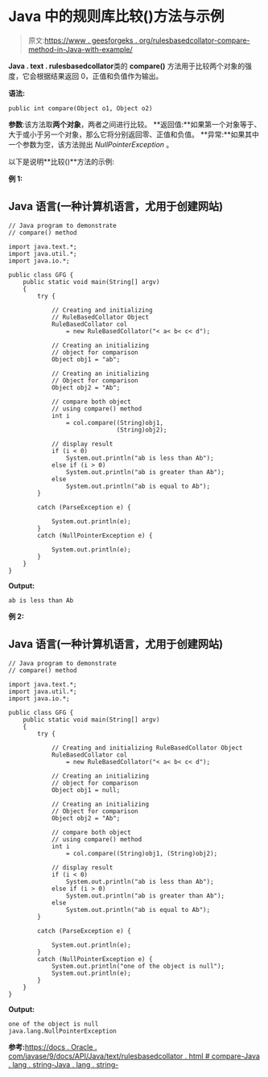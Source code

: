 # Java 中的规则库比较()方法与示例

> 原文:[https://www . geesforgeks . org/rulesbasedcollator-compare-method-in-Java-with-example/](https://www.geeksforgeeks.org/rulebasedcollator-compare-method-in-java-with-example/)

**Java . text . rulesbasedcollator**类的 **compare()** 方法用于比较两个对象的强度，它会根据结果返回 0，正值和负值作为输出。

**语法:**

```
public int compare(Object o1, Object o2)
```

**参数**:该方法取**两个对象**，两者之间进行比较。
**返回值:**如果第一个对象等于、大于或小于另一个对象，那么它将分别返回零、正值和负值。
**异常:**如果其中一个参数为空，该方法抛出 *NullPointerException* 。

以下是说明**比较()**方法的示例:

**例 1:**

## Java 语言(一种计算机语言，尤用于创建网站)

```
// Java program to demonstrate
// compare() method

import java.text.*;
import java.util.*;
import java.io.*;

public class GFG {
    public static void main(String[] argv)
    {
        try {

            // Creating and initializing
            // RuleBasedCollator Object
            RuleBasedCollator col
                = new RuleBasedCollator("< a< b< c< d");

            // Creating an initializing
            // object for comparison
            Object obj1 = "ab";

            // Creating an initializing
            // Object for comparison
            Object obj2 = "Ab";

            // compare both object
            // using compare() method
            int i
                = col.compare((String)obj1,
                              (String)obj2);

            // display result
            if (i < 0)
                System.out.println("ab is less than Ab");
            else if (i > 0)
                System.out.println("ab is greater than Ab");
            else
                System.out.println("ab is equal to Ab");
        }

        catch (ParseException e) {

            System.out.println(e);
        }
        catch (NullPointerException e) {

            System.out.println(e);
        }
    }
}
```

**Output:** 

```
ab is less than Ab
```

**例 2:**

## Java 语言(一种计算机语言，尤用于创建网站)

```
// Java program to demonstrate
// compare() method

import java.text.*;
import java.util.*;
import java.io.*;

public class GFG {
    public static void main(String[] argv)
    {
        try {

            // Creating and initializing RuleBasedCollator Object
            RuleBasedCollator col
                = new RuleBasedCollator("< a< b< c< d");

            // Creating an initializing
            // object for comparison
            Object obj1 = null;

            // Creating an initializing
            // Object for comparison
            Object obj2 = "Ab";

            // compare both object
            // using compare() method
            int i
                = col.compare((String)obj1, (String)obj2);

            // display result
            if (i < 0)
                System.out.println("ab is less than Ab");
            else if (i > 0)
                System.out.println("ab is greater than Ab");
            else
                System.out.println("ab is equal to Ab");
        }

        catch (ParseException e) {

            System.out.println(e);
        }
        catch (NullPointerException e) {
            System.out.println("one of the object is null");
            System.out.println(e);
        }
    }
}
```

**Output:** 

```
one of the object is null
java.lang.NullPointerException
```

**参考:**[https://docs . Oracle . com/javase/9/docs/API/Java/text/rulesbasedcollator . html # compare-Java . lang . string-Java . lang . string-](https://docs.oracle.com/javase/9/docs/api/java/text/RuleBasedCollator.html#compare-java.lang.String-java.lang.String-)